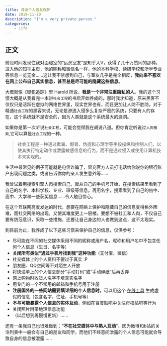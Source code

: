 ```yaml
---
title: 浅谈个人信息保护
date: 2019-11-20
description: "I'm a very private person."
categories:
    - Life
---
```


## 正文

前段时间发现住我对面寝室的“远房室友”是知乎大V，获得了几十万赞同的那种。进入他的知乎主页，他的昵称和微信名一样，他的本科学校、读研学校和所学专业等信息一览无余……这让我不禁想到自己，与室友几乎是完全相反，**我向来不喜欢在网上公布自己真实信息，甚至总是尽可能的隐藏这些信息**。

大概就像《疑犯追踪》里 Harold 所说，**我是一个非常注重隐私的人**。我的这个习惯大概是从我看完一本讲`社会工程`的书后开始养成的，那时我才知道，原来黑客不仅仅只是活跃在虚拟的网络世界里，现实世界也有，而且更加让人防不胜防。对于精通`社会工程`的黑客来说，无论是渗透入侵多么复杂严密的系统，只要有人的存在，这个系统就不是安全的，因为人类就是这个系统最大的漏洞。

如果你是第一次听说`社会工程`，可能会觉得我在胡说八道。但你肯定听说过`人肉搜索`,它可以算是`社会工程`的一种。

> 社会工程是一种通过欺骗、假冒、伪造和心理学等手段操纵和控制人们，以使其执行特定动作或泄露敏感信息的行为，而不是通过侵入或使用计算机技术来实现的。

生活中最常见的例子可能就是电信诈骗了，冒充官方人员打电话给你说你的银行账户出现问题之类，或者告诉你你的亲人发生意外等……

我曾试着用搜索引擎人肉搜索自己，就从自己的手机号开始，在搜索结果里看到了自己的名字、本科学校、专业、班级等信息。再用名字，搜索看到了自己的初中、高中、大学和一些获奖信息……令人触目惊心。

在这个互联网高度发达的时代，想要在网络上保护和隐藏自己的信息变得格外困难，而社交网络的出现，又使其难度更上一层楼。要想不被社工和人肉，不仅自己要有防范意识，采取一些措施，还要让自己身边的人也做到这点，这不太现实。

到目前为止，我养成了以下这些习惯来保护自己的信息，仅供参考：

+ 尽可能在不同的社交媒体采用不同的昵称或用户名，昵称和用户名中不包含任何个人信息（生日、名字等）
+ **关闭所有类似“通过手机号找到我”这种功能**（支付宝、微信）
+ 社交媒体上的个人资料不要过于真实 :P
+ 朋友圈、QQ空间等不对陌生人开放
+ 将快递单上的个人信息部分“手动打码”或“手动碎纸”后再丢弃
+ 网上购物时收货人名字不填真实名字
+ 用专门的一个不常用的邮箱和手机号用于注册
+ **注册国外的一些网站需要填详细的个人信息时**，可以用这个 [在线工具](https://www.fakeaddressgenerator.com) 生成虚假的信息（包含名字，住址，手机号等）
+ **不与可能暴露个人信息的实体互动**，例如在百度贴吧中关注母校贴吧等行为
+ 关闭照片附带地理信息功能
+ （以后想到再慢慢更新）……

还有一条我自己也很难做到：“**不在社交媒体中与熟人互动**”。因为微博和b站的关注列表中一般会有自己的朋友和同学，而他们不经意间泄露的个人信息可能就会导致自身的信息被泄露……
